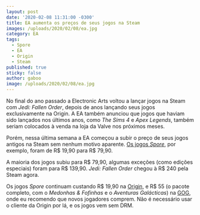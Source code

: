 ```yaml
---
layout: post
date: '2020-02-08 11:31:00 -0300'
title: EA aumenta os preços de seus jogos na Steam
images: /uploads/2020/02/08/ea.jpg
category: EA
tags:
  - Spore
  - EA
  - Origin
  - Steam
published: true
sticky: false
author: gaboo
image: /uploads/2020/02/08/ea.jpg
---
```


No final do ano passado a Electronic Arts voltou a lançar jogos na Steam com _Jedi: Fallen Order_, depois de anos lançando seus jogos exclusivamente na Origin. A EA também anunciou que jogos que haviam sido lançados nos últimos anos, como _The Sims 4_ e _Apex Legends_, também seriam colocados à venda na loja da Valve nos próximos meses.

Porém, nessa última semana a EA começou a subir o preço de seus jogos antigos na Steam sem nenhum motivo aparente. [Os jogos _Spore_](https://store.steampowered.com/app/17390/SPORE/), por exemplo, foram de R$ 19,90 para R$ 79,90.

A maioria dos jogos subiu para R$ 79,90, algumas exceções (como edições especiais) foram para R$ 139,90. _Jedi: Fallen Order_ chegou à R$ 240 pela Steam agora.

Os jogos _Spore_ continuam custando R$ 19,90 na [Origin](https://www.origin.com/bra/pt-br/store/spore/spore), e R$ 55 (o pacote completo, com o _Medonhas & Fofinhas_ e o _Aventuras Galácticas_) na [GOG](https://www.gog.com/game/spore_collection), onde eu recomendo que novos jogadores comprem. Não é necessário usar o cliente da Origin por lá, e os jogos vem sem DRM.
